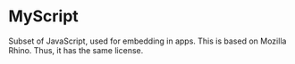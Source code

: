 # MyScript
Subset of JavaScript, used for embedding in apps.  This is based on Mozilla Rhino.  Thus, it has the same license.


